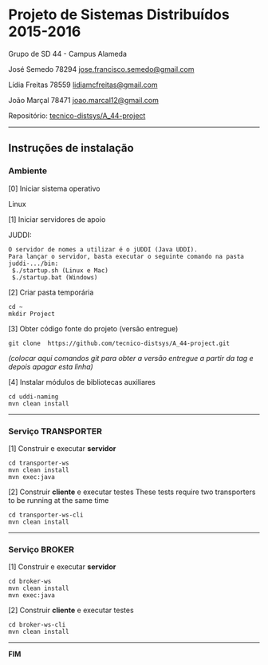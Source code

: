 # Projeto de Sistemas Distribuídos 2015-2016 #

Grupo de SD 44 - Campus Alameda

José Semedo   78294 jose.francisco.semedo@gmail.com

Lídia Freitas 78559 lidiamcfreitas@gmail.com

João Marçal   78471 joao.marcal12@gmail.com


Repositório:
[tecnico-distsys/A_44-project](https://github.com/tecnico-distsys/A_44-project)

-------------------------------------------------------------------------------

## Instruções de instalação 


### Ambiente

[0] Iniciar sistema operativo

Linux


[1] Iniciar servidores de apoio

JUDDI:
```
O servidor de nomes a utilizar é o jUDDI (Java UDDI).
Para lançar o servidor, basta executar o seguinte comando na pasta juddi-.../bin:
 $./startup.sh (Linux e Mac)
 $./startup.bat (Windows)
```


[2] Criar pasta temporária

```
cd ~
mkdir Project
```


[3] Obter código fonte do projeto (versão entregue)

```
git clone  https://github.com/tecnico-distsys/A_44-project.git
```
*(colocar aqui comandos git para obter a versão entregue a partir da tag e depois apagar esta linha)*


[4] Instalar módulos de bibliotecas auxiliares

```
cd uddi-naming
mvn clean install
```

-------------------------------------------------------------------------------

### Serviço TRANSPORTER

[1] Construir e executar **servidor**

```
cd transporter-ws
mvn clean install
mvn exec:java
```

[2] Construir **cliente** e executar testes
These tests require two transporters to be running at the same time  

```
cd transporter-ws-cli
mvn clean install
```



-------------------------------------------------------------------------------

### Serviço BROKER

[1] Construir e executar **servidor**

```
cd broker-ws
mvn clean install
mvn exec:java
```


[2] Construir **cliente** e executar testes

```
cd broker-ws-cli
mvn clean install
```


-------------------------------------------------------------------------------
**FIM**
